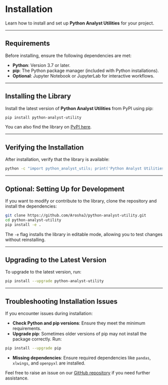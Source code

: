 # Installation

Learn how to install and set up **Python Analyst Utilities** for your project.

---

## Requirements

Before installing, ensure the following dependencies are met:
- **Python**: Version 3.7 or later.
- **pip**: The Python package manager (included with Python installations).
- **Optional**: Jupyter Notebook or JupyterLab for interactive workflows.

---

## Installing the Library

Install the latest version of **Python Analyst Utilities** from PyPI using pip:

```bash
pip install python-analyst-utility
```

You can also find the library on [PyPI here](https://pypi.org/project/python-analyst-utility/).

---

## Verifying the Installation

After installation, verify that the library is available:

```bash
python -c "import python_analyst_utils; print('Python Analyst Utilities installed successfully!')"
```

---

## Optional: Setting Up for Development

If you want to modify or contribute to the library, clone the repository and install the dependencies:

```bash
git clone https://github.com/AroshaJ/python-analyst-utility.git
cd python-analyst-utility
pip install -e .
```

The `-e` flag installs the library in editable mode, allowing you to test changes without reinstalling.

---

## Upgrading to the Latest Version

To upgrade to the latest version, run:

```bash
pip install --upgrade python-analyst-utility
```

---

## Troubleshooting Installation Issues

If you encounter issues during installation:
- **Check Python and pip versions**: Ensure they meet the minimum requirements.
- **Upgrade pip**: Sometimes older versions of pip may not install the package correctly. Run:

```bash
pip install --upgrade pip
```

- **Missing dependencies**: Ensure required dependencies like `pandas`, `xlwings`, and `openpyxl` are installed.

Feel free to raise an issue on our [GitHub repository](https://github.com/AroshaJ/python-analyst-utility/issues) if you need further assistance.
